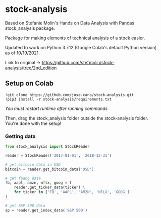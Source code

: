 # stock-analysis
Based on Stefanie Molin's Hands on Data Analysis with Pandas stock_analysis package.

Package for making elements of technical analysis of a stock easier.

Updated to work on Python 3.7.12 (Google Colab's default Python version) as of 10/19/2021.

Link to original -> https://github.com/stefmolin/stock-analysis/tree/2nd_edition


## Setup on Colab
```shell
!git clone https://github.com/jose-cano/stock-analysis.git
!pip3 install -r stock-analysis/requirements.txt
```
*You must restart runtime after running commands*

Then, drag the stock_analysis folder outside the stock-analysis folder.
You're done with the setup!

### Getting data
```python
from stock_analysis import StockReader

reader = StockReader('2017-01-01', '2018-12-31')

# get bitcoin data in USD
bitcoin = reader.get_bitcoin_data('USD')

# get faang data
fb, aapl, amzn, nflx, goog = (
    reader.get_ticker_data(ticker) \
    for ticker in ['FB', 'AAPL', 'AMZN', 'NFLX', 'GOOG']
)

# get S&P 500 data
sp = reader.get_index_data('S&P 500')
```

